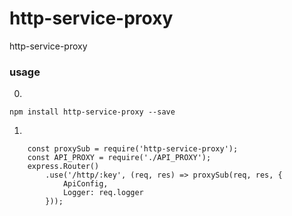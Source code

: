 # http-service-proxy
http-service-proxy

### usage
0. 
`npm install http-service-proxy --save`

1. 
```
    const proxySub = require('http-service-proxy');
    const API_PROXY = require('./API_PROXY');
    express.Router()
        .use('/http/:key', (req, res) => proxySub(req, res, {
            ApiConfig,
            Logger: req.logger
        }));
```
